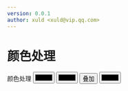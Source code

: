 ```yaml
---
version: 0.0.1
author: xuld <xuld@vip.qq.com>
---
```

# 颜色处理
颜色处理
<input type="color" id="color1"> <input type="color" id="color2"> <input type="button" value="叠加" onclick="document.getElementById('color3').value = new Color(document.getElementById('color1').value).mix(new Color(document.getElementById('color2').value), .5).toString()"> <input type="color" id="color3" readonly="">
